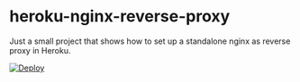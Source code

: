 # heroku-nginx-reverse-proxy
Just a small project that shows how to set up a standalone nginx as reverse proxy in Heroku.

<a href="https://heroku.com/deploy?template=https://github.com/bugbounted/heroku-nginx-reverse-proxy">
  <img src="https://www.herokucdn.com/deploy/button.svg" alt="Deploy">
</a>
